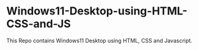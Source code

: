 # Windows11-Desktop-using-HTML-CSS-and-JS
This Repo contains Windows11 Desktop using HTML, CSS and Javascript.
